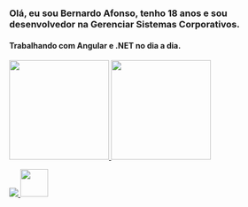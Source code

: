 ### Olá, eu sou Bernardo Afonso, tenho 18 anos e sou desenvolvedor na Gerenciar Sistemas Corporativos.
#### Trabalhando com Angular e .NET no dia a dia.
<div align="center" style="display: flex;">
  <a href="https://github.com/bezao244">
  <img height="180em" src="https://github-readme-stats.vercel.app/api?username=bezao244&show_icons=true&theme=dracula&include_all_commits=true&count_private=true"/>
  <img height="180em" src="https://github-readme-stats.vercel.app/api/top-langs/?username=bezao244&layout=compact&langs_count=7&theme=dracula"/>
</div>
  
 
  <p align="center" style="display: flex">
  <a href="https://skillicons.dev">
    <img src="https://skillicons.dev/icons?i=js,ts,angular,cs,dotnet,visualstudio,vscode,git" />
    <img width="50px" height="50px" src="https://p1.hiclipart.com/preview/751/1012/37/10-icon-simple-style-png-icns-qbittorrent-icon-png-icon.jpg">
  </a>
</p>
<!--

**bezao244/bezao244** is a ✨ _special_ ✨ repository because its `README.md` (this file) appears on your GitHub profile.

Here are some ideas to get you started:

- 🔭 I’m currently working on ...
- 🌱 I’m currently learning ...
- 👯 I’m looking to collaborate on ...
- 🤔 I’m looking for help with ...

- 📫 How to reach me: ...
- 😄 Pronouns: ...
- ⚡ Fun fact: ...
-->
